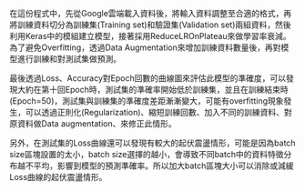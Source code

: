 在這份程式中，先從Google雲端載入資料後，將輸入資料調整至合適的格式，再將訓練資料切分為訓練集(Training set)和驗證集(Validation set)兩組資料，然後利用Keras中的模組建立模型，接著採用ReduceLROnPlateau來做學習率衰減。
為了避免Overfitting，透過Data Augmentation來增加訓練資料數量後，再對模型進行訓練和對測試集做預測。

最後透過Loss、Accuracy對Epoch回數的曲線圖來評估此模型的準確度，可以發現大約在第十回Epoch時，測試集的準確率開始低於訓練集，並且在訓練結束時(Epoch=50)，測試集與訓練集的準確度差距漸漸變大，可能有overfitting現象發生，可以透過正則化(Regularization)、縮短訓練回數、加入不同的訓練資料、對原資料做Data augmentation、來修正此情形。 

另外，在測試集的Loss曲線還可以發現有較大的起伏震盪情形，可能是因為batch size區塊設置的太小，batch size選擇的越小，會導致不同batch中的資料特徵分布越不平均，影響到模型的預測準確率。所以加大batch區塊大小可以消除或減緩Loss曲線的起伏震盪情形。
